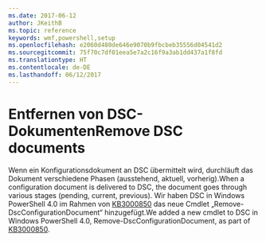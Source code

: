 ```yaml
---
ms.date: 2017-06-12
author: JKeithB
ms.topic: reference
keywords: wmf,powershell,setup
ms.openlocfilehash: e2060d480de646e9070b9fbcbeb35556d04541d2
ms.sourcegitcommit: 75f70c7df01eea5e7a2c16f9a3ab1dd437a1f8fd
ms.translationtype: HT
ms.contentlocale: de-DE
ms.lasthandoff: 06/12/2017
---
```

# <a name="remove-dsc-documents"></a><span data-ttu-id="4170e-102">Entfernen von DSC-Dokumenten</span><span class="sxs-lookup"><span data-stu-id="4170e-102">Remove DSC documents</span></span>

<span data-ttu-id="4170e-103">Wenn ein Konfigurationsdokument an DSC übermittelt wird, durchläuft das Dokument verschiedene Phasen (ausstehend, aktuell, vorherig).</span><span class="sxs-lookup"><span data-stu-id="4170e-103">When a configuration document is delivered to DSC, the document goes through various stages (pending, current, previous).</span></span> <span data-ttu-id="4170e-104">Wir haben DSC in Windows PowerShell 4.0 im Rahmen von [KB3000850](https://support.microsoft.com/en-us/kb/3000850) das neue Cmdlet „Remove-DscConfigurationDocument“ hinzugefügt.</span><span class="sxs-lookup"><span data-stu-id="4170e-104">We added a new cmdlet to DSC in Windows PowerShell 4.0, Remove-DscConfigurationDocument, as part of [KB3000850](https://support.microsoft.com/en-us/kb/3000850).</span></span> 

